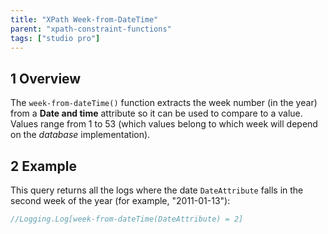 ```yaml
---
title: "XPath Week-from-DateTime"
parent: "xpath-constraint-functions"
tags: ["studio pro"]
---
```


## 1 Overview

The `week-from-dateTime()` function extracts the week number (in the year) from a **Date and time** attribute so it can be used to compare to a value. Values range from 1 to 53 (which values belong to which week will depend on the *database* implementation).

## 2 Example

This query returns all the logs where the date `DateAttribute` falls in the second week of the year (for example, "2011-01-13"):


```java
//Logging.Log[week-from-dateTime(DateAttribute) = 2]
```
